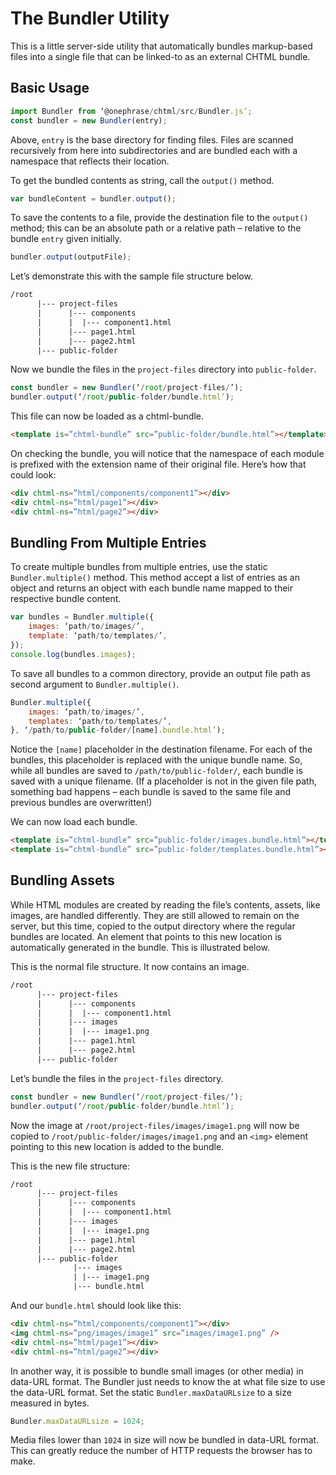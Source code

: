 # The Bundler Utility
This is a little server-side utility that automatically bundles markup-based files into a single file that can be linked-to as an external CHTML bundle.

## Basic Usage

```js
import Bundler from ‘@onephrase/chtml/src/Bundler.js’;
const bundler = new Bundler(entry);
```

Above, `entry` is the base directory for finding files. Files are scanned recursively from here into subdirectories and are bundled each with a namespace that reflects their location.

To get the bundled contents as string, call the `output()` method.

```js
var bundleContent = bundler.output();
```

To save the contents to a file, provide the destination file to the `output()` method; this can be an absolute path or a relative path – relative to the bundle `entry` given initially.

```js
bundler.output(outputFile);
```

Let’s demonstrate this with the sample file structure below.

```html
/root
      |--- project-files
      |      |--- components
      |      |	|--- component1.html
      |      |--- page1.html
      |      |--- page2.html
      |--- public-folder
```

Now we bundle the files in the `project-files` directory into `public-folder`.

```js
const bundler = new Bundler(‘/root/project-files/’);
bundler.output(‘/root/public-folder/bundle.html’);
```

This file can now be loaded as a chtml-bundle.

```html
<template is=”chtml-bundle” src=”public-folder/bundle.html”></template>
```

On checking the bundle, you will notice that the namespace of each module is prefixed with the extension name of their original file. Here’s how that could look:

```html
<div chtml-ns=”html/components/component1”></div>
<div chtml-ns=”html/page1”></div>
<div chtml-ns=”html/page2”></div>
```

## Bundling From Multiple Entries
To create multiple bundles from multiple entries, use the static `Bundler.multiple()` method. This method accept a list of entries as an object and returns an object with each bundle name mapped to their respective bundle content. 

```js
var bundles = Bundler.multiple({
	images: ‘path/to/images/’,
	template: ‘path/to/templates/’,
});
console.log(bundles.images);
```

To save all bundles to a common directory, provide an output file path as second argument to `Bundler.multiple()`.

```js
Bundler.multiple({
	images: ‘path/to/images/’,
	templates: ‘path/to/templates/’,
}, ‘/path/to/public-folder/[name].bundle.html’);
```

Notice the `[name]` placeholder in the destination filename. For each of the bundles, this placeholder is replaced with the unique bundle name. So, while all bundles are saved to `/path/to/public-folder/`, each bundle is saved with a unique filename. (If a placeholder is not in the given file path, something bad happens – each bundle is saved to the same file and previous bundles are overwritten!)

We can now load each bundle.

```html
<template is=”chtml-bundle” src=”public-folder/images.bundle.html”></template>
<template is=”chtml-bundle” src=”public-folder/templates.bundle.html”></template>
```

## Bundling Assets
While HTML modules are created by reading the file’s contents, assets, like images, are handled differently. They are still allowed to remain on the server, but this time, copied to the output directory where the regular bundles are located. An element that points to this new location is automatically generated in the bundle. This is illustrated below.

This is the normal file structure. It now contains an image.

```html
/root
      |--- project-files
      |      |--- components
      |      |	|--- component1.html
      |      |--- images
      |      |	|--- image1.png
      |      |--- page1.html
      |      |--- page2.html
      |--- public-folder
```

Let’s bundle the files in the `project-files` directory.

```js
const bundler = new Bundler(‘/root/project-files/’);
bundler.output(‘/root/public-folder/bundle.html’);
```

Now the image at `/root/project-files/images/image1.png` will now be copied to `/root/public-folder/images/image1.png` and an `<img>` element pointing to this new location is added to the bundle.

This is the new file structure:

```html
/root
      |--- project-files
      |      |--- components
      |      |	|--- component1.html
      |      |--- images
      |      |	|--- image1.png
      |      |--- page1.html
      |      |--- page2.html
      |--- public-folder
              |--- images
              |	|--- image1.png
              |--- bundle.html
```

And our `bundle.html` should look like this:

```html
<div chtml-ns=”html/components/component1”></div>
<img chtml-ns=”png/images/image1” src=”images/image1.png” />
<div chtml-ns=”html/page1”></div>
<div chtml-ns=”html/page2”></div>
```

In another way, it is possible to bundle small images (or other media) in data-URL format. The Bundler just needs to know the at what file size to use the data-URL format. Set the static `Bundler.maxDataURLsize` to a size measured in bytes.

```js
Bundler.maxDataURLsize = 1024;
```

Media files lower than `1024` in size will now be bundled in data-URL format. This can greatly reduce the number of HTTP requests the browser has to make.
